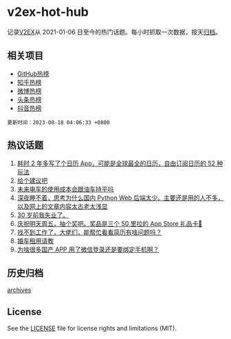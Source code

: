 # v2ex-hot-hub

 记录[V2EX](https://www.v2ex.com/)从 2021-01-06 日至今的热门话题。每小时抓取一次数据，按天[归档](archives)。
 
 ## 相关项目

- [GitHub热榜](https://github.com/lonnyzhang423/github-hot-hub)
- [知乎热榜](https://github.com/lonnyzhang423/zhihu-hot-hub)
- [微博热榜](https://github.com/lonnyzhang423/weibo-hot-hub)
- [头条热榜](https://github.com/lonnyzhang423/toutiao-hot-hub)
- [抖音热榜](https://github.com/lonnyzhang423/douyin-hot-hub)


 `更新时间：2023-08-18 04:06:33 +0800`

## 热议话题

1. [耗时 2 年多写了个日历 App，可能是全球最全的日历，自由订阅日历的 52 种玩法](https://www.v2ex.com/t/966033)
1. [给个建议吧](https://www.v2ex.com/t/966058)
1. [未来电车的使用成本会跟油车持平吗](https://www.v2ex.com/t/965961)
1. [深夜睡不着，思考为什么国内 Python Web 后端太少。主要还是用的人不多，以及网上的文章内容太古老太浅显](https://www.v2ex.com/t/965956)
1. [30 岁前我失业了。](https://www.v2ex.com/t/966116)
1. [庆祝明天周五，抽个奖吧。奖品是三个 50 里拉的 App Store 礼品卡🎉](https://www.v2ex.com/t/966094)
1. [找不到工作了，大佬们，能帮忙看看简历有啥问题吗？](https://www.v2ex.com/t/966032)
1. [婚车租用请教](https://www.v2ex.com/t/965971)
1. [为啥很多国产 APP 用了微信登录还是要绑定手机啊？](https://www.v2ex.com/t/965984)

## 历史归档

[archives](archives)

## License

See the [LICENSE](LICENSE) file for license rights and limitations (MIT).
